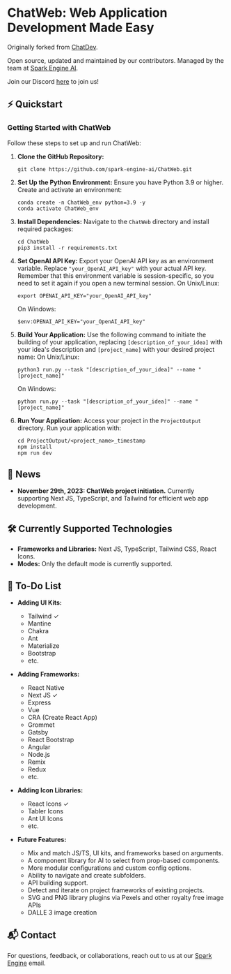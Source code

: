 # ChatWeb: Web Application Development Made Easy

Originally forked from [ChatDev](https://github.com/OpenBMB/ChatDev).

Open source, updated and maintained by our contributors. Managed by the team at [Spark Engine AI](https://sparkengine.ai).

Join our Discord [here](https://discord.gg/fBuFBPvN6W) to join us!

## ⚡️ Quickstart

### Getting Started with ChatWeb

Follow these steps to set up and run ChatWeb:

1. **Clone the GitHub Repository:**
   ```
   git clone https://github.com/spark-engine-ai/ChatWeb.git
   ```

2. **Set Up the Python Environment:**
   Ensure you have Python 3.9 or higher. Create and activate an environment:
   ```
   conda create -n ChatWeb_env python=3.9 -y
   conda activate ChatWeb_env
   ```

3. **Install Dependencies:**
   Navigate to the `ChatWeb` directory and install required packages:
   ```
   cd ChatWeb
   pip3 install -r requirements.txt
   ```

4. **Set OpenAI API Key:** Export your OpenAI API key as an environment variable. Replace `"your_OpenAI_API_key"` with
   your actual API key. Remember that this environment variable is session-specific, so you need to set it again if you
   open a new terminal session.
   On Unix/Linux:
   ```
   export OPENAI_API_KEY="your_OpenAI_API_key"
   ```
   On Windows:
   ```
   $env:OPENAI_API_KEY="your_OpenAI_API_key"
   ```

5. **Build Your Application:** Use the following command to initiate the building of your application,
   replacing `[description_of_your_idea]` with your idea's description and `[project_name]` with your desired project
   name:
   On Unix/Linux:
   ```
   python3 run.py --task "[description_of_your_idea]" --name "[project_name]"
   ```
   On Windows:
   ```
   python run.py --task "[description_of_your_idea]" --name "[project_name]"
   ```

6. **Run Your Application:**
   Access your project in the `ProjectOutput` directory. Run your application with:
   ```
   cd ProjectOutput/<project_name>_timestamp
   npm install
   npm run dev
   ```

## 🎉 News

* **November 29th, 2023: ChatWeb project initiation.** Currently supporting Next JS, TypeScript, and Tailwind for efficient web app development.

## 🛠️ Currently Supported Technologies

- **Frameworks and Libraries:** Next JS, TypeScript, Tailwind CSS, React Icons.
- **Modes:** Only the default mode is currently supported.

## 📝 To-Do List

- **Adding UI Kits:**
  - Tailwind ✓
  - Mantine
  - Chakra
  - Ant
  - Materialize
  - Bootstrap
  - etc.

- **Adding Frameworks:**
  - React Native
  - Next JS ✓
  - Express
  - Vue
  - CRA (Create React App)
  - Grommet
  - Gatsby
  - React Bootstrap
  - Angular
  - Node.js
  - Remix
  - Redux
  - etc.

- **Adding Icon Libraries:**
  - React Icons ✓
  - Tabler Icons
  - Ant UI Icons
  - etc.

- **Future Features:**
  - Mix and match JS/TS, UI kits, and frameworks based on arguments.
  - A component library for AI to select from prop-based components.
  - More modular configurations and custom config options.
  - Ability to navigate and create subfolders.
  - API building support.
  - Detect and iterate on project frameworks of existing projects.
  - SVG and PNG library plugins via Pexels and other royalty free image APIs
  - DALLE 3 image creation

## 📬 Contact

For questions, feedback, or collaborations, reach out to us at our [Spark Engine](mailto:jordan@sparkengine.ai) email.
